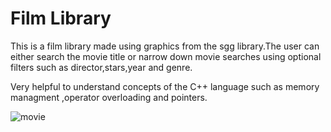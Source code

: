 # Film Library
This is a film library made using graphics from the sgg library.The user can either search the movie title or narrow down movie searches using optional filters
such as director,stars,year and genre.

Very helpful to understand concepts of the C++ language such as memory managment ,operator overloading and pointers.

![movie](https://github.com/VisualDivider486/CPP/assets/72051251/6552f049-885b-4e5e-8d30-d7aa1acea094)
